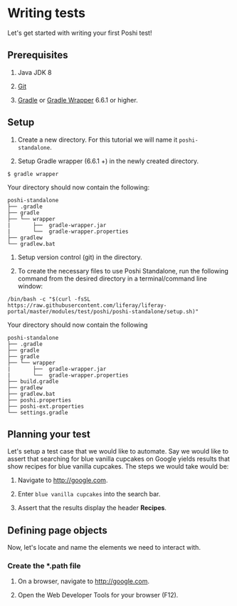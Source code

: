 # Writing tests

Let's get started with writing your first Poshi test!

## Prerequisites

1. Java JDK 8

1. [Git](https://docs.github.com/en/get-started/quickstart/create-a-repo)

1. [Gradle](https://gradle.org/install/) or [Gradle Wrapper](https://docs.gradle.org/current/userguide/gradle_wrapper.html#sec:adding_wrapper) 6.6.1 or higher.

## Setup

1. Create a new directory. For this tutorial we will name it `poshi-standalone`.

1. Setup Gradle wrapper (6.6.1 +) in the newly created directory.
  ```
  $ gradle wrapper
  ```

  Your directory should now contain the following:
  ```
  poshi-standalone
  ├── .gradle
  ├── gradle   
  ├── └── wrapper
  |       ├──  gradle-wrapper.jar
  |       └──  gradle-wrapper.properties
  ├── gradlew
  └── gradlew.bat
  ```

1. Setup version control (git) in the directory.

1. To create the necessary files to use Poshi Standalone, run the following command from the desired directory in a terminal/command line window:

  ```
  /bin/bash -c "$(curl -fsSL https://raw.githubusercontent.com/liferay/liferay-portal/master/modules/test/poshi/poshi-standalone/setup.sh)"
  ```

  Your directory should now contain the following

  ```
  poshi-standalone
  ├── .gradle
  ├── gradle   
  ├── gradle   
  ├── └── wrapper
  |       ├──  gradle-wrapper.jar
  |       └──  gradle-wrapper.properties
  ├── build.gradle
  ├── gradlew
  ├── gradlew.bat
  ├── poshi.properties
  ├── poshi-ext.properties
  └── settings.gradle
  ```

## Planning your test

Let's setup a test case that we would like to automate. Say we would like to assert that searching for blue vanilla cupcakes on Google yields results that show recipes for blue vanilla cupcakes. The steps we would take would be:

1. Navigate to http://google.com.

1. Enter  `blue vanilla cupcakes` into the search bar.

1. Assert that the results display the header **Recipes**.


## Defining page objects

Now, let's locate and name the elements we need to interact with.


### Create the *.path file
1. On a browser, navigate to http://google.com.

1. Open the Web Developer Tools for your browser (F12).